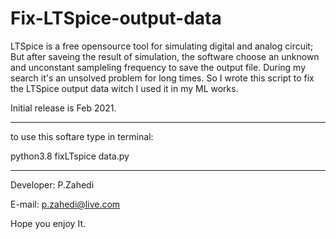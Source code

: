 # Fix-LTSpice-output-data

LTSpice is a free opensource tool for simulating digital and analog circuit; But after saveing the result of simulation, the software 
choose an unknown and unconstant sampleling frequency to save the output file. 
During my search it's an unsolved problem for long times. So I wrote this script to fix the LTSpice output data witch I used it in my ML works. 

Initial release is Feb 2021. 

--------------------------------------------
to use this softare type in terminal:

python3.8 fixLTspice data.py <original file> <number of output point> <fixe file>

--------------------------------------------
Developer: P.Zahedi

E-mail: p.zahedi@live.com


Hope you enjoy It. 
